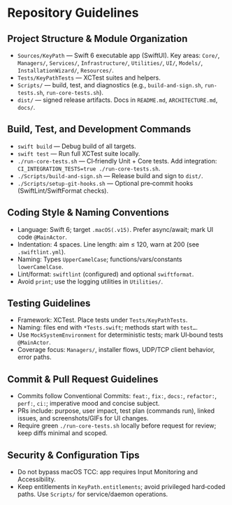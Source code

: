 # Repository Guidelines

## Project Structure & Module Organization
- `Sources/KeyPath` — Swift 6 executable app (SwiftUI). Key areas: `Core/`, `Managers/`, `Services/`, `Infrastructure/`, `Utilities/`, `UI/`, `Models/`, `InstallationWizard/`, `Resources/`.
- `Tests/KeyPathTests` — XCTest suites and helpers.
- `Scripts/` — build, test, and diagnostics (e.g., `build-and-sign.sh`, `run-tests.sh`, `run-core-tests.sh`).
- `dist/` — signed release artifacts.  Docs in `README.md`, `ARCHITECTURE.md`, `docs/`.

## Build, Test, and Development Commands
- `swift build` — Debug build of all targets.
- `swift test` — Run full XCTest suite locally.
- `./run-core-tests.sh` — CI‑friendly Unit + Core tests. Add integration: `CI_INTEGRATION_TESTS=true ./run-core-tests.sh`.
- `./Scripts/build-and-sign.sh` — Release build and sign to `dist/`.
- `./Scripts/setup-git-hooks.sh` — Optional pre‑commit hooks (SwiftLint/SwiftFormat checks).

## Coding Style & Naming Conventions
- Language: Swift 6; target `.macOS(.v15)`. Prefer async/await; mark UI code `@MainActor`.
- Indentation: 4 spaces. Line length: aim ≤ 120, warn at 200 (see `.swiftlint.yml`).
- Naming: Types `UpperCamelCase`; functions/vars/constants `lowerCamelCase`.
- Lint/format: `swiftlint` (configured) and optional `swiftformat`.
- Avoid `print`; use the logging utilities in `Utilities/`.

## Testing Guidelines
- Framework: XCTest. Place tests under `Tests/KeyPathTests`.
- Naming: files end with `*Tests.swift`; methods start with `test…`.
- Use `MockSystemEnvironment` for deterministic tests; mark UI‑bound tests `@MainActor`.
- Coverage focus: `Managers/`, installer flows, UDP/TCP client behavior, error paths.

## Commit & Pull Request Guidelines
- Commits follow Conventional Commits: `feat:`, `fix:`, `docs:`, `refactor:`, `perf:`, `ci:`; imperative mood and concise subject.
- PRs include: purpose, user impact, test plan (commands run), linked issues, and screenshots/GIFs for UI changes.
- Require green `./run-core-tests.sh` locally before request for review; keep diffs minimal and scoped.

## Security & Configuration Tips
- Do not bypass macOS TCC: app requires Input Monitoring and Accessibility.
- Keep entitlements in `KeyPath.entitlements`; avoid privileged hard‑coded paths. Use `Scripts/` for service/daemon operations.
